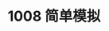 ---
aliases: []
created: 2021-01-30 12:05:00+08:00
date created: 2023-07-05T11:13:20+08:00
date modified: 2024-01-13T19:21:07+08:00
dg-publish: true
tags: []
title: 1008 简单模拟
updated: 2021-03-03 18:41:45+08:00
---